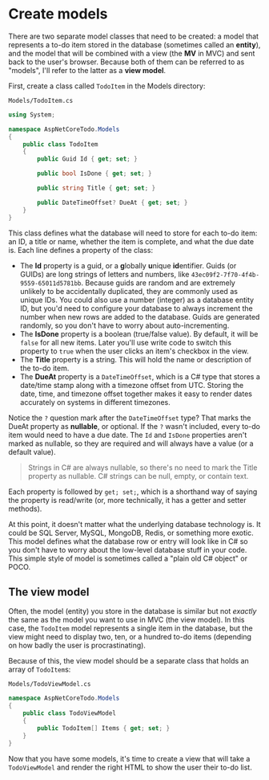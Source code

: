 # Create models

There are two separate model classes that need to be created: a model that represents a to-do item stored in the database \(sometimes called an **entity**\), and the model that will be combined with a view \(the **MV** in MVC\) and sent back to the user's browser. Because both of them can be referred to as "models", I'll refer to the latter as a **view model**.

First, create a class called `TodoItem` in the Models directory:

`Models/TodoItem.cs`

```csharp
using System;

namespace AspNetCoreTodo.Models
{
    public class TodoItem
    {
        public Guid Id { get; set; }

        public bool IsDone { get; set; }

        public string Title { get; set; }

        public DateTimeOffset? DueAt { get; set; }
    }
}
```

This class defines what the database will need to store for each to-do item: an ID, a title or name, whether the item is complete, and what the due date is. Each line defines a property of the class:

* The **Id** property is a guid, or a **g**lobally **u**nique **id**entifier. Guids \(or GUIDs\) are long strings of letters and numbers, like `43ec09f2-7f70-4f4b-9559-65011d5781bb`. Because guids are random and are extremely unlikely to be accidentally duplicated, they are commonly used as unique IDs. You could also use a number \(integer\) as a database entity ID, but you'd need to configure your database to always increment the number when new rows are added to the database. Guids are generated randomly, so you don't have to worry about auto-incrementing.
* The **IsDone** property is a boolean \(true/false value\). By default, it will be `false` for all new items. Later you'll use write code to switch this property to `true` when the user clicks an item's checkbox in the view.
* The **Title** property is a string. This will hold the name or description of the to-do item.
* The **DueAt** property is a `DateTimeOffset`, which is a C\# type that stores a date/time stamp along with a timezone offset from UTC. Storing the date, time, and timezone offset together makes it easy to render dates accurately on systems in different timezones.

Notice the `?` question mark after the `DateTimeOffset` type? That marks the DueAt property as **nullable**, or optional. If the `?` wasn't included, every to-do item would need to have a due date. The `Id` and `IsDone` properties aren't marked as nullable, so they are required and will always have a value \(or a default value\).

> Strings in C\# are always nullable, so there's no need to mark the Title property as nullable. C\# strings can be null, empty, or contain text.

Each property is followed by `get; set;`, which is a shorthand way of saying the property is read/write \(or, more technically, it has a getter and setter methods\).

At this point, it doesn't matter what the underlying database technology is. It could be SQL Server, MySQL, MongoDB, Redis, or something more exotic. This model defines what the database row or entry will look like in C\# so you don't have to worry about the low-level database stuff in your code. This simple style of model is sometimes called a "plain old C\# object" or POCO.

## The view model

Often, the model \(entity\) you store in the database is similar but not _exactly_ the same as the model you want to use in MVC \(the view model\). In this case, the `TodoItem` model represents a single item in the database, but the view might need to display two, ten, or a hundred to-do items \(depending on how badly the user is procrastinating\).

Because of this, the view model should be a separate class that holds an array of `TodoItem`s:

`Models/TodoViewModel.cs`

```csharp
namespace AspNetCoreTodo.Models
{
    public class TodoViewModel
    {
        public TodoItem[] Items { get; set; }
    }
}
```

Now that you have some models, it's time to create a view that will take a `TodoViewModel` and render the right HTML to show the user their to-do list.

